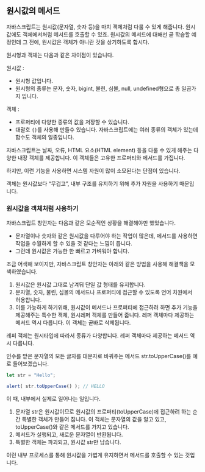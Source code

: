 ## 원시값의 메서드
자바스크립트는 원시값(문자열, 숫자 등)을 마치 객체처럼 다룰 수 있게 해줍니다. 원시값에도 객체에서처럼 메서드를 호출할 수 있죠. 원시값의 메서드에 대해선 곧 학습할 예정인데 그 전에, 원시값은 객체가 아니란 것을 상기하도록 합시다.
   
원시형과 객체는 다음과 같은 차이점이 있습니다.   

원시값 :
- 원시형 값입니다.
- 원시형의 종류는 문자, 숫자, bigint, 불린, 심볼, null, undefined형으로 총 일곱가지 입니다.

객체 :
- 프로퍼티에 다양한 종류의 값을 저장할 수 있습니다.
- 대괄호 `{}`를 사용해 만들수 있습니다. 자바스크립트에는 여러 종류의 객체가 있는데 함수도 객체의 일종입니다.

자바스크립트는 날짜, 오류, HTML 요소(HTML element) 등을 다룰 수 있게 해주는 다양한 내장 객체를 제공합니다. 이 객체들은 고유한 프로퍼티와 메서드를 가집니다.   

하지만, 이런 기능을 사용하면 시스템 자원이 많이 소모된다는 단점이 있습니다.   
  
객체는 원시값보다 “무겁고”, 내부 구조를 유지하기 위해 추가 자원을 사용하기 때문입니다.   

### 원시값을 객체처럼 사용하기
자바스크립트 창안자는 다음과 같은 모순적인 상황을 해결해야만 했었습니다.   
- 문자열이나 숫자와 같은 원시값을 다루어야 하는 작업이 많은데, 메서드를 사용하면 작업을 수월하게 할 수 있을 것 같다는 느낌이 듭니다.
- 그런데 원시값은 가능한 한 빠르고 가벼워야 합니다.

조금 어색해 보이지만, 자바스크립트 창안자는 아래와 같은 방법을 사용해 해결책을 모색하였습니다.
1. 원시값은 원시값 그대로 남겨둬 단일 값 형태를 유지합니다.
2. 문자열, 숫자, 불린, 심볼의 메서드나 프로퍼티에 접근할 수 있도록 언어 차원에서 허용합니다.
3. 이를 가능하게 하기위해, 원시값이 메서드나 프로퍼티에 접근하려 하면 추가 기능을 제공해주는 특수한 객체, 원시레퍼 객체를 만들어 줍니다. 레퍼 객체마다 제공하는 메서드 역시 다릅니다. 이 객체는 곧바로 삭제됩니다.

레퍼 객체는 원시타입에 따라서 종류가 다양합니다. 레퍼 객체마다 제공하는 메서드 역시 다릅니다.   

인수를 받은 문자열의 모든 글자를 대문자로 바꿔주는 메서드 str.toUpperCase()를 예로 들어보겠습니다.

```js
let str = "Hello";

alert( str.toUpperCase() ); // HELLO
```
이 때, 내부에서 실제로 일어나는 일입니다.
1. 문자열 str은 원시값이므로 원시값의 프로퍼티(toUpperCase)에 접근하려 하는 순간 특별한 객체가 만들어 집니다. 이 객체는 문자열의 값을 알고 있고, toUpperCase()와 같은 메서드를 가지고 있습니다.
2. 메서드가 실행되고, 새로운 문자열이 반환됩니다.
3. 특별한 객체는 파괴되고, 원시값 str만 남습니다.

이런 내부 프로세스를 통해 원시값을 가볍게 유지하면서 메서드를 호출할 수 있는 것입니다.
